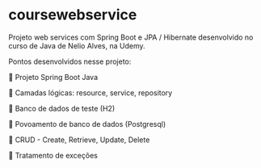# coursewebservice

Projeto web services com Spring Boot e JPA / Hibernate desenvolvido no curso de Java de Nelio Alves, na Udemy.

Pontos desenvolvidos nesse projeto:

 Projeto Spring Boot Java

 Camadas lógicas: resource, service, repository 

 Banco de dados de teste (H2) 

 Povoamento de banco de dados (Postgresql) 

 CRUD - Create, Retrieve, Update, Delete  

 Tratamento de exceções  

